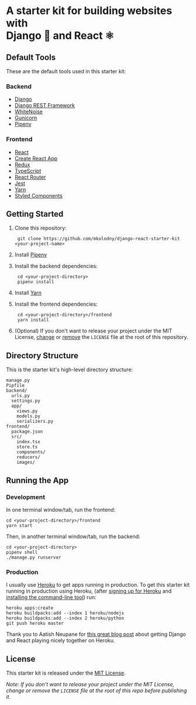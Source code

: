 # A starter kit for building websites with<br/>Django 🐍 and React ⚛️

## Default Tools

These are the default tools used in this starter kit:

### Backend

* [Django](https://www.djangoproject.com/)
* [Django REST Framework](https://www.django-rest-framework.org/)
* [WhiteNoise](http://whitenoise.evans.io/en/stable/)
* [Gunicorn](https://gunicorn.org/)
* [Pipenv](https://docs.pipenv.org/en/latest/)

### Frontend

* [React](https://reactjs.org/)
* [Create React App](https://facebook.github.io/create-react-app/docs/getting-started)
* [Redux](https://redux.js.org/)
* [TypeScript](https://www.typescriptlang.org)
* [React Router](https://reacttraining.com/react-router/)
* [Jest](https://jestjs.io/)
* [Yarn](https://yarnpkg.com/en/)
* [Styled Components](https://www.styled-components.com/)

## Getting Started

1. Clone this repository:

        git clone https://github.com/mkolodny/django-react-starter-kit <your-project-name>
1. Install [Pipenv](https://docs.pipenv.org/en/latest/#install-pipenv-today)
1. Install the backend dependencies:

        cd <your-project-directory>
        pipenv install
1. Install [Yarn](https://yarnpkg.com/en/docs/install)
1. Install the frontend dependencies:

        cd <your-project-directory>/frontend
        yarn install
1. (Optional) If you don't want to release your project under the MIT License, [change](https://choosealicense.com/) or [remove](https://choosealicense.com/no-permission/) the `LICENSE` file at the root of this repository.

## Directory Structure

This is the starter kit's high-level directory structure:

```
manage.py
Pipfile
backend/
  urls.py
  settings.py
  app/
    views.py
    models.py
    serializers.py
frontend/
  package.json
  src/
    index.tsx
    store.ts
    components/
    reducers/
    images/
```

## Running the App

### Development

In one terminal window/tab, run the frontend:

```
cd <your-project-directory>/frontend
yarn start 
```

Then, in another terminal window/tab, run the backend:

```
cd <your-project-directory>
pipenv shell
./manage.py runserver
```

### Production

I usually use [Heroku](https://www.heroku.com/) to get apps running in production. To get this starter kit running in production using Heroku, (after [signing up for Heroku](https://signup.heroku.com/) and [installing the command-line tool](https://devcenter.heroku.com/articles/heroku-cli)) run:

```
heroku apps:create
heroku buildpacks:add --index 1 heroku/nodejs
heroku buildpacks:add --index 2 heroku/python
git push heroku master
```

Thank you to Aatish Neupane for [this great blog post](https://librenepal.com/article/django-and-create-react-app-together-on-heroku/) about getting Django and React playing nicely together on Heroku.


## License

This starter kit is released under the [MIT License](https://tldrlegal.com/license/mit-license).

*Note: If you don't want to release your project under the MIT License, change or remove the `LICENSE` file at the root of this repo before publishing it.*
